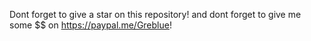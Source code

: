Dont forget to give a star on this repository! and dont forget to give me some $$ on https://paypal.me/Greblue!
